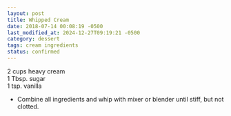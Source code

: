 ```yaml
---
layout: post
title: Whipped Cream
date: 2018-07-14 00:08:19 -0500
last_modified_at: 2024-12-27T09:19:21 -0500
category: dessert
tags: cream ingredients
status: confirmed
---
```

2 cups heavy cream  
1 Tbsp. sugar  
1 tsp. vanilla  

  * Combine all ingredients and whip with mixer or blender until stiff, but not clotted.

